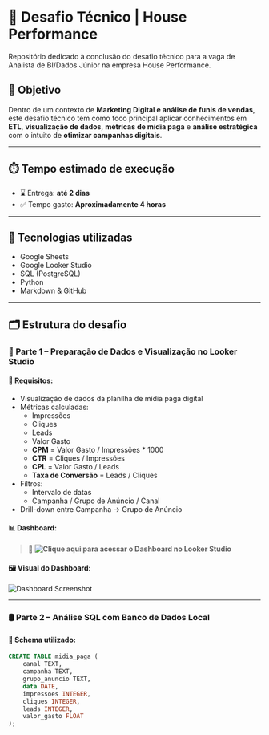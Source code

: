 # 🚀 Desafio Técnico | House Performance

Repositório dedicado à conclusão do desafio técnico para a vaga de Analista de BI/Dados Júnior na empresa House Performance.

## 🎯 Objetivo

Dentro de um contexto de **Marketing Digital e análise de funis de vendas**, este desafio técnico tem como foco principal aplicar conhecimentos em **ETL**, **visualização de dados**, **métricas de mídia paga** e **análise estratégica** com o intuito de **otimizar campanhas digitais**.

---

## ⏱️ Tempo estimado de execução

- ⌛ Entrega: **até 2 dias**
- ✅ Tempo gasto: **Aproximadamente 4 horas**

---

## 🧪 Tecnologias utilizadas

- Google Sheets
- Google Looker Studio
- SQL (PostgreSQL)
- Python
- Markdown & GitHub

---

## 🗂️ Estrutura do desafio

### 📍 Parte 1 – Preparação de Dados e Visualização no Looker Studio

#### 📌 Requisitos:
- Visualização de dados da planilha de mídia paga digital
- Métricas calculadas:
  - Impressões
  - Cliques
  - Leads
  - Valor Gasto
  - **CPM** = Valor Gasto / Impressões * 1000
  - **CTR** = Cliques / Impressões
  - **CPL** = Valor Gasto / Leads
  - **Taxa de Conversão** = Leads / Cliques
- Filtros:
  - Intervalo de datas
  - Campanha / Grupo de Anúncio / Canal 
- Drill-down entre Campanha → Grupo de Anúncio

#### 📊 Dashboard:

> 🔗 **![Clique aqui para acessar o Dashboard no Looker Studio]([https://lookerstudio.google.com/reporting/c4bd0565-98cb-42b7-9c8c-d38f5d0322a5])**

#### 🖼️ Visual do Dashboard:

![Dashboard Screenshot](<img width="1567" height="875" alt="image" src="https://github.com/user-attachments/assets/d15d1ad0-6ea6-451f-86bd-63413f75ae19" />
)

---

### 🛢️ Parte 2 – Análise SQL com Banco de Dados Local

#### 🧱 Schema utilizado:
```sql
CREATE TABLE midia_paga (
    canal TEXT,
    campanha TEXT,
    grupo_anuncio TEXT,
    data DATE,
    impressoes INTEGER,
    cliques INTEGER,
    leads INTEGER,
    valor_gasto FLOAT
);
